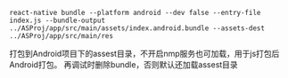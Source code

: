 ```shell script
react-native bundle --platform android --dev false --entry-file index.js --bundle-output ../ASProj/app/src/main/assets/index.android.bundle --assets-dest ../ASProj/app/src/main/res
```
打包到Android项目下的assest目录，不开启nmp服务也可加载，用于js打包后Android打包。
再调试时删除bundle，否则默认还加载assest目录
